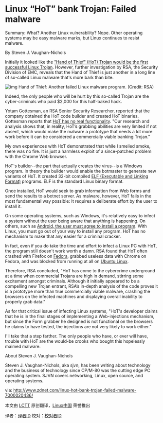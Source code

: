 Linux “HoT” bank Trojan: Failed malware
=======================================

Summary: What? Another Linux vulnerability? Nope. Other operating systems may be easy malware marks, but Linux continues to resist malware.

By Steven J. Vaughan-Nichols

Initially it looked like the ["Hand of Thief" (HoT) Trojan would be the first successful Linux Trojan][1]. However, further investigation by RSA, the Security Division of EMC, reveals that the Hand of Thief is just another in a long line of so-called Linux malware that's more bark than bite.


![img](http://cdn-static.zdnet.com/i/r/story/70/00/020436/hot-620x92.png?hash=BQp2AJH5BT&upscale=1)
Hand of Thief: Another failed Linux malware program. (Credit: RSA)

Indeed, the only people who will be hurt by this so-called Trojan are the cyber-criminals who paid $2,000 for this half-baked hack.

Yotam Gottesman, an RSA Senior Security Researcher, reported that the company obtained the HoT code builder and created HoT binaries. Gottesman reports that [HoT has no real functionality][2]. "Our research and analysis shows that, in reality, HoT’s grabbing abilities are very limited if not absent, which would make the malware a prototype that needs a lot more work before it can be considered a commercially viable banking Trojan."

My own experiences with HoT demonstrated that while I smelled smoke, there was no fire. It is just a harmless exploit of a since-patched problem with the Chrome Web browser.

HoT's builder--the part that actually creates the virus--is a Windows program. In theory the builder would enable the botmaster to generate new variants of HoT. It created 32-bit compiled [ELF (Executable and Linking Format)][3] programs. ELF is the standard Linux binary format.

Once installed, HoT would seek to grab information from Web forms and send the results to a botnet server. As malware, however, HoT fails in the most fundamental way possible: It requires a deliberate effort by the user to install it.

On some operating systems, such as Windows, it's relatively easy to infect a system without the user being aware that anything is happening. On others, such as [Android, the user must agree to install a program][4]. With Linux, you must go out of your way to install any program. HoT has no mechanism to make that any easier for a criminal cracker.

In fact, even if you do take the time and effort to infect a Linux PC with HoT, the program still doesn't work worth a damn. RSA found that HoT often crashed with Firefox on [Fedora][5], grabbed useless data with Chrome on Fedora, and was blocked from running at all on [Ubuntu Linux][6].

Therefore, RSA concluded, "HoT has come to the cybercrime underground at a time when commercial Trojans are high in demand, stirring some excitement amongst criminals. Although it initially appeared to be a compelling new Trojan entrant, RSA’s in-depth analysis of the code proves it is a prototype more than true commercially viable malware, crashing the browsers on the infected machines and displaying overall inability to properly grab data."

As for that critical issue of infecting Linux systems, "HoT's developer claims that he is in the final stages of implementing a Web-injections mechanism, but since the Form grabber he designed is not functional on the browsers he claims to have tested, the injections are not very likely to work either."

I'll take that a step farther. The only people who have, or ever will have, trouble with HoT are the would-be crooks who bought this hopelessly maimed malware.


About Steven J. Vaughan-Nichols

Steven J. Vaughan-Nichols, aka sjvn, has been writing about technology and the business of technology since CP/M-80 was the cutting edge PC operating system. SJVN covers networking, Linux, open source, and operating systems.


via: http://www.zdnet.com/linux-hot-bank-trojan-failed-malware-7000020436/

本文由 [LCTT][] 原创翻译，[Linux中国][] 荣誉推出

译者：[译者ID][] 校对：[校对者ID][]


[LCTT]:https://github.com/LCTT/TranslateProject
[Linux中国]:http://linux.cn/portal.php
[译者ID]:http://linux.cn/space/译者ID
[校对者ID]:http://linux.cn/space/校对者ID

[1]:http://www.zdnet.com/linux-desktop-trojan-hand-of-thief-steals-in-7000019175/
[2]:https://blogs.rsa.com/rsa-peeks-into-the-bits-of-new-linux-based-trojan-hand-of-thief/
[3]:http://www.thegeekstuff.com/2012/07/elf-object-file-format/
[4]:http://www.zdnet.com/five-simple-ways-to-avoid-android-malware-7000017463
[5]:http://fedoraproject.org/
[6]:http://www.ubuntu.com/


